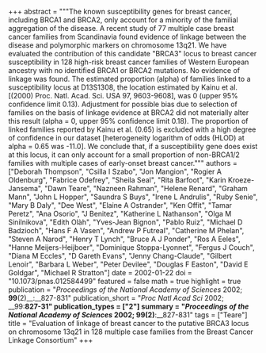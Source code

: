 +++
abstract = """The known susceptibility genes for breast cancer, including BRCA1 and BRCA2, only account for a minority of the familial aggregation of the disease. A recent study of 77 multiple case breast cancer families from Scandinavia found evidence of linkage between the disease and polymorphic markers on chromosome 13q21. We have evaluated the contribution of this candidate "BRCA3" locus to breast cancer susceptibility in 128 high-risk breast cancer families of Western European ancestry with no identified BRCA1 or BRCA2 mutations. No evidence of linkage was found. The estimated proportion (alpha) of families linked to a susceptibility locus at D13S1308, the location estimated by Kainu et al. [(2000) Proc. Natl. Acad. Sci. USA 97, 9603-9608], was 0 (upper 95% confidence limit 0.13). Adjustment for possible bias due to selection of families on the basis of linkage evidence at BRCA2 did not materially alter this result (alpha = 0, upper 95% confidence limit 0.18). The proportion of linked families reported by Kainu et al. (0.65) is excluded with a high degree of confidence in our dataset [heterogeneity logarithm of odds (HLOD) at alpha = 0.65 was -11.0]. We conclude that, if a susceptibility gene does exist at this locus, it can only account for a small proportion of non-BRCA1/2 families with multiple cases of early-onset breast cancer."""
authors = ["Deborah Thompson", "Csilla I Szabo", "Jon Mangion", "Rogier A Oldenburg", "Fabrice Odefrey", "Sheila Seal", "Rita Barfoot", "Karin Kroeze-Jansema", "Dawn Teare", "Nazneen Rahman", "Helene Renard", "Graham Mann", "John L Hopper", "Saundra S Buys", "Irene L Andrulis", "Ruby Senie", "Mary B Daly", "Dee West", "Elaine A Ostrander", "Ken Offit", "Tamar Peretz", "Ana Osorio", "J Benitez", "Katherine L Nathanson", "Olga M Sinilnikova", "Edith Olàh", "Yves-Jean Bignon", "Pablo Ruiz", "Michael D Badzioch", "Hans F A Vasen", "Andrew P Futreal", "Catherine M Phelan", "Steven A Narod", "Henry T Lynch", "Bruce A J Ponder", "Ros A Eeles", "Hanne Meijers-Heijboer", "Dominique Stoppa-Lyonnet", "Fergus J Couch", "Diana M Eccles", "D Gareth Evans", "Jenny Chang-Claude", "Gilbert Lenoir", "Barbara L Weber", "Peter Devilee", "Douglas F Easton", "David E Goldgar", "Michael R Stratton"]
date = 2002-01-22
doi = "10.1073/pnas.012584499"
featured = false
math = true
highlight = true
publication = "*Proceedings of the National Academy of Sciences* 2002; __99__(2)__:__827-831"
publication_short = "*Proc Natl Acad Sci* 2002; __99:__827-31"
publication_types = ["2"]
summary = "*Proceedings of the National Academy of Sciences* 2002; __99__(2)__:__827-831"
tags = ["Teare"]
title = "Evaluation of linkage of breast cancer to the putative BRCA3 locus on chromosome 13q21 in 128 multiple case families from the Breast Cancer Linkage Consortium"
+++

